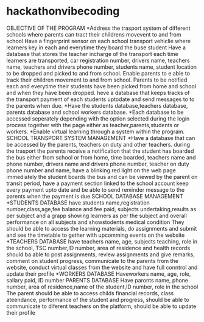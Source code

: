 # hackathonvibecoding
OBJECTIVE OF THE PROGRAM
  *Address the trasport system of different schools where parents can tract their childrens movevent to and from school
    Have a fingerprint sensor on each school transport vehiclie where learners key in each and everytime they board the buse student
    Have a database that stores the teacher incharge of the transport each time learners are transported, car registration number, drivers name, teachers name, teachers and drivers phone number, students name, student location to be dropped and picked to and from school.
    Enable parents to e able to track their children movement to and from school.
    Parents to be notified each and everytime their students have been picked from home and school and when they have been dropped.
    heve a database that keeps tracks of the transport payment of each students uptodate and send messages to to the parents when due.
  *Have the students database,teachers database, parents database and school workers database.
  *Each database to be accessed seperately depending with the option selected during the login process together with the page either as teacher,parents,students or workers.
  *Enable virtual learning through a system within the program.
SCHOOL TRANSPORT SYSTEM MANAGEMENT
  *Have a database that can be accessed by the parents, teachers on duty and other teachers.
  during the trasport the parents receive a notification that the student has boarded the bus either from school or from home, time boarded, teachers name and phone number, drivers name and drivers phone number, teacher on duty phone number and name, have a blinking red light on the web page immediately the student boards the bus and can be viewed by the parent on transit period, have a payment section linked to the school account keep every payment upto date and be able to send reminder message to the parents when the payment is due
SCHOOL DATABASE MANAGEMENT
  *STUDENTS DATABASE
    have students name,registration number,class,age,fee balance and fee paid, subjects undertaking,results as per subject and a grapp showing learners as per the subject and overall performance on all subjects and showstodents medical condition 
    They should be able to access the learning materials, do assignments and submit and see the timetable to gether with upcomming events on the website
  *TEACHERS DATABASE
  have teachers name, age, subjects teaching, role in the school, TSC number,ID number, area of residence and health records
  should ba able to post assignments, review assignments and give remarks, comment on student progress, communicate to the parents from the website, conduct virtual classes from the website and have full conntrol and update their profile
  *WORKERS DATABASE
    Haveworkers name, age, role, sallary paid, ID number
  PARENTS DATABASE
    Have paronts name, phone number, area of residence,name of the student,ID number, role in the school
    The parent should be able to access childs financial records, class ateendance, performance of the student and progress, should be able to communicate to diferent teachers on the platform, should be able to update their profile
